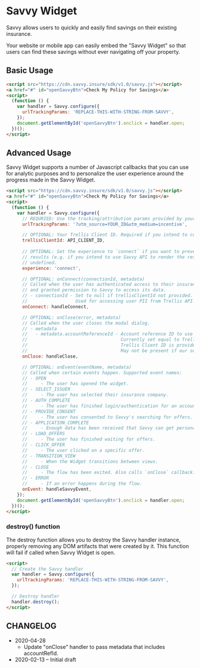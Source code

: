 # Savvy Widget

Savvy allows users to quickly and easily find savings on their existing insurance.

Your website or mobile app can easily embed the "Savvy Widget" so that users can find these savings without ever navigating off your property.

## Basic Usage

```html
<script src="https://cdn.savvy.insure/sdk/v1.0/savvy.js"></script>
<a href="#" id="openSavvyBtn">Check My Policy for Savings</a>
<script>
  (function () {
    var handler = Savvy.configure({
      urlTrackingParams: 'REPLACE-THIS-WITH-STRING-FROM-SAVVY',
    });
    document.getElementById('openSavvyBtn').onclick = handler.open;
  })();
</script>
```

## Advanced Usage

Savvy Widget supports a number of Javascript callbacks that you can use for analytic purposes and to personalize the user experience around the progress made in the Savvy Widget.

```html
<script src="https://cdn.savvy.insure/sdk/v1.0/savvy.js"></script>
<a href="#" id="openSavvyBtn">Check My Policy for Savings</a>
<script>
  (function () {
    var handler = Savvy.configure({
      // REQURIED: Use the tracking/attribution params provided by your contact at Savvy.
      urlTrackingParams: '?utm_source=YOUR_ID&utm_medium=incentive',

      // OPTIONAL: Your Trellis Client ID. Required if you intend to collect end-user PII.
      trellisClientId: API_CLIENT_ID,
  
      // OPTIONAL: Set the experience to `connect` if you want to prevent Savvy SDK from displaying
      // results (e.g. if you intend to use Savvy API to render the results natively). Otherwise leave
      // undefined.
      experience: 'connect',

      // OPTIONAL: onConnect(connectionId, metadata)
      // Called when the user has authenticated access to their insurance account
      // and granted permission to Savvy to access its data.
      // - connectionId - Set to null if trellisClientId not provided.
      //                  Used for accessing user PII from Trellis API.
      onConnect: handleConnect,

      // OPTIONAL: onClose(error, metadata)
      // Called when the user closes the modal dialog.
      // - metadata
      //   - metadata.accountReferenceId - Account reference ID to use for searching Savvy.
      //                                   Currently set equal to Trellis Connection ID when
      //                                   Trellis Client ID is provided.
      //                                   May not be present if our servers could not be reached.
      onClose: handleClose,

      // OPTIONAL: onEvent(eventName, metadata)
      // Called when certain events happen. Supported event names:
      // - OPEN
      //     - The user has opened the widget.
      // - SELECT_ISSUER
      //     - The user has selected their insurance company.
      // - AUTH_COMPLETE
      //     - The user has finished login/authentication for an account.
      // - PROVIDE_CONSENT
      //     - The user has consented to Savvy's searching for offers.
      // - APPLICATION_COMPLETE
      //     - Enough data has been received that Savvy can get personalized offers.
      // - LOAD_OFFERS
      //     - The user has finished waiting for offers.
      // - CLICK_OFFER
      //     - The user clicked on a specific offer.
      // - TRANSITION_VIEW
      //     - When the Widget transitions between views.
      // - CLOSE
      //     - The flow has been exited. Also calls `onClose` callback.
      // - ERROR
      //     - If an error happens during the flow.
      onEvent: handleSavvyEvent,
    });
    document.getElementById('openSavvyBtn').onclick = handler.open;
  })();
</script>
```

### destroy() function

The destroy function allows you to destroy the Savvy handler instance, properly removing any DOM artifacts that were created by it. This function will fail if called when Savvy Widget is open.

```html
<script>
  // Create the Savvy handler
  var handler = Savvy.configure({
    urlTrackingParams: 'REPLACE-THIS-WITH-STRING-FROM-SAVVY',
  });

  // Destroy handler
  handler.destroy();
</script>
```

## CHANGELOG

- 2020-04-28
  - Update "onClose" handler to pass metadata that includes accountRefId.
- 2020-02-13 – Initial draft
